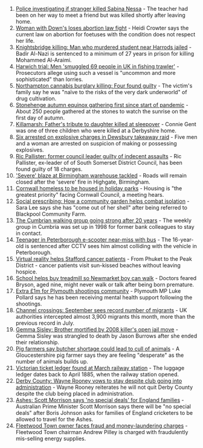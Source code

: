 1. [Police investigating if stranger killed Sabina Nessa](https://www.bbc.co.uk/news/uk-england-london-58661931?at_medium=RSS&at_campaign=KARANGA) - The teacher had been on her way to meet a friend but was killed shortly after leaving home.
2. [Woman with Down's loses abortion law fight](https://www.bbc.co.uk/news/uk-england-coventry-warwickshire-58662846?at_medium=RSS&at_campaign=KARANGA) - Heidi Crowter says the current law on abortion for foetuses with the condition does not respect her life.
3. [Knightsbridge killing: Man who murdered student near Harrods jailed](https://www.bbc.co.uk/news/uk-england-london-58667299?at_medium=RSS&at_campaign=KARANGA) - Badir Al-Nazi is sentenced to a minimum of 27 years in prison for killing Mohammed Al-Araimi.
4. [Harwich trial: Men 'smuggled 69 people in UK in fishing trawler'](https://www.bbc.co.uk/news/uk-england-essex-58653640?at_medium=RSS&at_campaign=KARANGA) - Prosecutors allege using such a vessel is "uncommon and more sophisticated" than lorries.
5. [Northampton cannabis burglary killing: Four found guilty](https://www.bbc.co.uk/news/uk-england-northamptonshire-58656978?at_medium=RSS&at_campaign=KARANGA) - The victim's family say he was "naïve to the risks of the very dark underworld" of drug cultivation.
6. [Stonehenge autumn equinox gathering first since start of pandemic](https://www.bbc.co.uk/news/uk-england-wiltshire-58662905?at_medium=RSS&at_campaign=KARANGA) - About 250 people gathered at the stones to watch the sunrise on the first day of autumn.
7. [Killamarsh: Father's tribute to daughter killed at sleepover](https://www.bbc.co.uk/news/uk-england-derbyshire-58662091?at_medium=RSS&at_campaign=KARANGA) - Connie Gent was one of three children who were killed at a Derbyshire home.
8. [Six arrested on explosive charges in Dewsbury takeaway raid](https://www.bbc.co.uk/news/uk-england-leeds-58665221?at_medium=RSS&at_campaign=KARANGA) - Five men and a woman are arrested on suspicion of making or possessing explosives.
9. [Ric Pallister: former council leader guilty of indecent assaults](https://www.bbc.co.uk/news/uk-england-bristol-58668808?at_medium=RSS&at_campaign=KARANGA) - Ric Pallister, ex-leader of of South Somerset District Council, has been found guilty of 18 charges.
10. ['Severe' blaze at Birmingham warehouse tackled](https://www.bbc.co.uk/news/uk-england-birmingham-58627850?at_medium=RSS&at_campaign=KARANGA) - Roads will remain closed after the 'severe' fire in Highgate, Birmingham.
11. [Cornwall homeless to be housed in holiday parks](https://www.bbc.co.uk/news/uk-england-cornwall-58652903?at_medium=RSS&at_campaign=KARANGA) - Housing is "the greatest priority" facing Cornwall Council, a meeting hears.
12. [Social prescribing: How a community garden helps combat isolation](https://www.bbc.co.uk/news/uk-england-lancashire-58661554?at_medium=RSS&at_campaign=KARANGA) - Sara Lee says she has "come out of her shell" after being referred to Blackpool Community Farm.
13. [The Cumbrian walking group going strong after 20 years](https://www.bbc.co.uk/news/uk-england-cumbria-58642000?at_medium=RSS&at_campaign=KARANGA) - The weekly group in Cumbria was set up in 1998 for former bank colleagues to stay in contact.
14. [Teenager in Peterborough e-scooter near-miss with bus](https://www.bbc.co.uk/news/uk-england-cambridgeshire-58654958?at_medium=RSS&at_campaign=KARANGA) - The 16-year-old is sentenced after CCTV sees him almost colliding with the vehicle in Peterborough.
15. [Virtual reality helps Stafford cancer patients](https://www.bbc.co.uk/news/uk-england-stoke-staffordshire-58654320?at_medium=RSS&at_campaign=KARANGA) - From Phuket to the Peak District - cancer patients visit sun-kissed beaches without leaving hospice.
16. [School helps buy treadmill so Newmarket boy can walk](https://www.bbc.co.uk/news/uk-england-suffolk-58654956?at_medium=RSS&at_campaign=KARANGA) - Doctors feared Bryson, aged nine, might never walk or talk after being born premature.
17. [Extra £1m for Plymouth shootings community](https://www.bbc.co.uk/news/uk-england-devon-58658052?at_medium=RSS&at_campaign=KARANGA) - Plymouth MP Luke Pollard says he has been receiving mental health support following the shootings.
18. [Channel crossings: September sees record number of migrants](https://www.bbc.co.uk/news/uk-england-kent-58661947?at_medium=RSS&at_campaign=KARANGA) - UK authorities intercepted almost 3,900 migrants this month, more than the previous record in July.
19. [Gemma Sisley: Brother mortified by 2008 killer's open jail move](https://www.bbc.co.uk/news/uk-england-beds-bucks-herts-58653635?at_medium=RSS&at_campaign=KARANGA) - Gemma Sisley was strangled to death by Jason Burrows after she ended their relationship.
20. [Pig farmers say butcher shortage could lead to cull of animals](https://www.bbc.co.uk/news/uk-england-gloucestershire-58658602?at_medium=RSS&at_campaign=KARANGA) - A Gloucestershire pig farmer says they are feeling "desperate" as the number of animals builds up.
21. [Victorian ticket ledger found at March railway station](https://www.bbc.co.uk/news/uk-england-cambridgeshire-58657984?at_medium=RSS&at_campaign=KARANGA) - The luggage ledger dates back to April 1885, when the railway station opened.
22. [Derby County: Wayne Rooney vows to stay despite club going into administration](https://www.bbc.co.uk/sport/football/58665019?at_medium=RSS&at_campaign=KARANGA) - Wayne Rooney reiterates he will not quit Derby County despite the club being placed in administration.
23. [Ashes: Scott Morrison says 'no special deals' for England families](https://www.bbc.co.uk/sport/cricket/58661421?at_medium=RSS&at_campaign=KARANGA) - Australian Prime Minister Scott Morrison says there will be "no special deals" after Boris Johnson asks for families of England cricketers to be allowed to travel for the Ashes.
24. [Fleetwood Town owner faces fraud and money-laundering charges](https://www.bbc.co.uk/news/uk-england-lancashire-58664777?at_medium=RSS&at_campaign=KARANGA) - Fleetwood Town chairman Andrew Pilley is charged with fraudulently mis-selling energy supplies.
